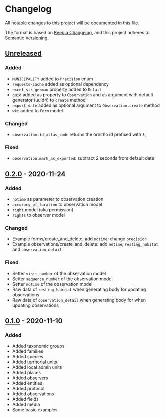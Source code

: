# Changelog

All notable changes to this project will be documented in this file.

The format is based on [Keep a Changelog](https://keepachangelog.com/en/1.0.0/),
and this project adheres to [Semantic Versioning](https://semver.org/spec/v2.0.0.html).

## [Unreleased]

### Added

- `MUNICIPALITY` added to `Precision` enum
- `requests-cache` added as optional dependency
- `excel_str_german` property added to `Detail`
- `guid` added as property to `Observation` and as argument with default generator (uuid4) to `create` method
- `export_date` added as optional argument to `Observation.create` method
- `wkt` added to `Form` model

### Changed

- `observation.id_atlas_code` returns the ornitho id prefixed with `3_`

### Fixed

- `observation.mark_as_exported`: subtract 2 seconds from default date

## [0.2.0] - 2020-11-24

### Added

- `notime` as parameter to observation creation
- `accuracy_of_location` to observation model
- `right` model (aka permission)
- `rights` to observer model

### Changed

- Example forms/create_and_delete: add `notime`; change `precision`
- Example observations/create_and_delete: add `notime`, `resting_habitat` and `observation_detail`

### Fixed

- Setter `visit_number` of the observation model
- Setter `sequence_number` of the observation model
- Setter `notime` of the observation model
- Raw data of `resting_habitat` when generating body for updating observations
- Raw data of `observation_detail` when generating body for when updating observations


## [0.1.0] - 2020-11-10

### Added

- Added taxonomic groups
- Added families
- Added species
- Added territorial units
- Added local admin units
- Added places
- Added observers
- Added entities
- Added protocol
- Added observations
- Added fields
- Added media
- Some basic examples

[unreleased]: https://github.com/dda-dev/ornitho-client-python/compare/v0.2.0...master
[0.2.0]: https://github.com/dda-dev/ornitho-client-python/releases/tag/v0.2.0
[0.1.0]: https://github.com/dda-dev/ornitho-client-python/releases/tag/v0.1.0